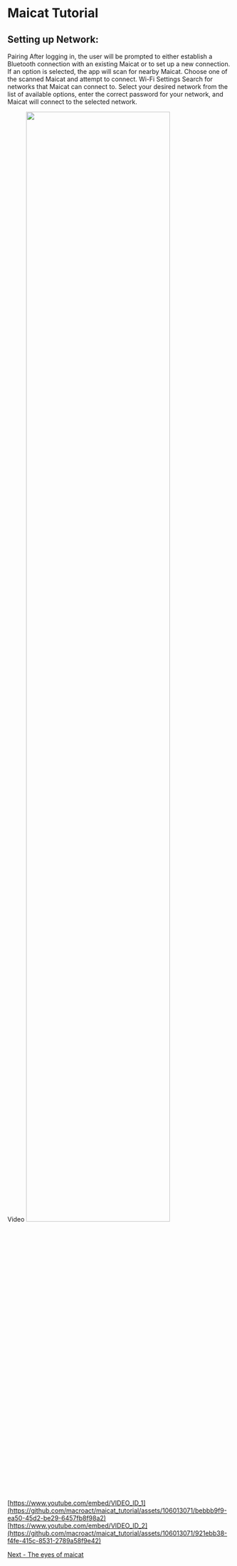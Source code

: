# Maicat Tutorial
## Setting up Network:

Pairing
After logging in, the user will be prompted to either establish a Bluetooth connection with an existing Maicat or to set up a new connection. If an option is selected, the app will scan for nearby Maicat. Choose one of the scanned Maicat and attempt to connect.
Wi-Fi Settings
Search for networks that Maicat can connect to. Select your desired network from the list of available options, enter the correct password for your network, and Maicat will connect to the selected network.

Video
<img width="80%" src="https://github.com/macroact/maicat_tutorial/assets/106013071/bebbb9f9-ea50-45d2-be29-6457fb8f98a2"/>
[https://www.youtube.com/embed/VIDEO_ID_1](https://github.com/macroact/maicat_tutorial/assets/106013071/bebbb9f9-ea50-45d2-be29-6457fb8f98a2)
[https://www.youtube.com/embed/VIDEO_ID_2](https://github.com/macroact/maicat_tutorial/assets/106013071/921ebb38-f4fe-415c-8531-2789a58f9e42)

[Next - The eyes of maicat](../02_maicat_eyes/README.md)
